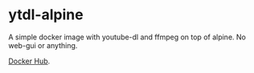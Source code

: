 # ytdl-alpine

A simple docker image with youtube-dl and ffmpeg on top of alpine.
No web-gui or anything.

[Docker Hub](https://hub.docker.com/repository/docker/ppchain/ytdl-alpine/general).

